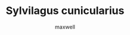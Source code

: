 ---
layout: post
author: maxwell
title: Sylvilagus cunicularius
description: 
tags: []
image: 
  feature: 
  credit: 
  creditlink: 
permalink: sylvilagus-cunicularius
---
